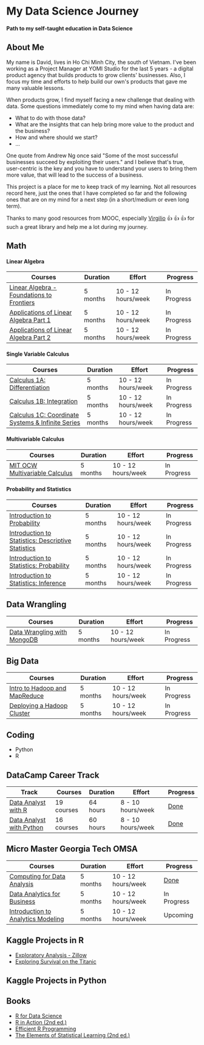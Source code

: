 # My Data Science Journey
#### Path to my self-taught education in Data Science

## About Me
My name is David, lives in Ho Chi Minh City, the south of Vietnam. I've been working as a Project Manager at YOMI Studio for the last 5 years - a digital product agency that builds products to grow clients' businesses. Also, I focus my time and efforts to help build our own's products that gave me many valuable lessons.


When products grow, I find myself facing a new challenge that dealing with data. Some questions immediately come to my mind when having data are:
* What to do with those data? 
* What are the insights that can help bring more value to the product and the business?
* How and where should we start?
* ...

One quote from Andrew Ng once said "Some of the most successful businesses succeed by exploiting their users." and I believe that's true, user-centric is the key and you have to understand your users to bring them more value, that will lead to the success of a business.


This project is a place for me to keep track of my learning. Not all resources record here, just the ones that I have completed so far and the following ones that are on my mind for a next step (in a short/medium or even long term).


Thanks to many good resources from MOOC, especially [Virgilio](https://github.com/virgili0/Virgilio#what-is-virgilio) :thumbsup: :thumbsup: :thumbsup: for such a great library and help me a lot during my journey.


## Math 
#### Linear Algebra 
Courses | Duration | Effort | Progress
------- | -------- | -------| -------- 
[Linear Algebra - Foundations to Frontiers](https://www.edx.org/course/linear-algebra-foundations-frontiers-utaustinx-ut-5-04x#!) | 5 months | 10 - 12 hours/week | In Progress
[Applications of Linear Algebra Part 1](https://www.edx.org/course/applications-of-linear-algebra-part-1) | 5 months | 10 - 12 hours/week | In Progress
[Applications of Linear Algebra Part 2](https://www.edx.org/course/applications-of-linear-algebra-part-2) | 5 months | 10 - 12 hours/week | In Progress


#### Single Variable Calculus
Courses | Duration | Effort | Progress
------- | -------- | -------| -------- 
[Calculus 1A: Differentiation](https://www.edx.org/course/calculus-1a-differentiation) | 5 months | 10 - 12 hours/week | In Progress
[Calculus 1B: Integration](https://www.edx.org/course/calculus-1b-integration) | 5 months | 10 - 12 hours/week | In Progress
[Calculus 1C: Coordinate Systems & Infinite Series](https://www.edx.org/course/calculus-1c-coordinate-systems-infinite-series) | 5 months | 10 - 12 hours/week | In Progress


#### Multivariable Calculus 
Courses | Duration | Effort | Progress
------- | -------- | -------| -------- 
[MIT OCW Multivariable Calculus](https://ocw.mit.edu/courses/mathematics/18-02sc-multivariable-calculus-fall-2010/index.htm) | 5 months | 10 - 12 hours/week | In Progress


#### Probability and Statistics
Courses | Duration | Effort | Progress
------- | -------- | -------| -------- 
[Introduction to Probability](https://www.edx.org/course/introduction-probability-science-mitx-6-041x-1#.U3yb762SzIo) | 5 months | 10 - 12 hours/week | In Progress
[Introduction to Statistics: Descriptive Statistics](https://www.edx.org/course/introduction-to-statistics-descriptive-statistic-2) | 5 months | 10 - 12 hours/week | In Progress
[Introduction to Statistics: Probability](https://www.edx.org/course/introduction-to-statistics-probability-2) | 5 months | 10 - 12 hours/week | In Progress
[Introduction to Statistics: Inference](https://www.edx.org/course/introduction-to-statistics-inference-5) | 5 months | 10 - 12 hours/week | In Progress


## Data Wrangling 
Courses | Duration | Effort | Progress
------- | -------- | -------| -------- 
[Data Wrangling with MongoDB](https://www.udacity.com/course/data-wrangling-with-mongodb--ud032) | 5 months | 10 - 12 hours/week | In Progress


## Big Data
Courses | Duration | Effort | Progress
------- | -------- | -------| -------- 
[Intro to Hadoop and MapReduce](https://www.udacity.com/course/intro-to-hadoop-and-mapreduce--ud617) | 5 months | 10 - 12 hours/week | In Progress
[Deploying a Hadoop Cluster](https://www.udacity.com/course/deploying-a-hadoop-cluster--ud1000) | 5 months | 10 - 12 hours/week | In Progress


## Coding
* Python
* R


## DataCamp Career Track
Track   | Courses | Duration | Effort | Progress
------- | ------- | -------- | ------ | --------
[Data Analyst with R](https://learn.datacamp.com/career-tracks/data-analyst-with-r?version=2) | 19 courses | 64 hours | 8 - 10 hours/week | [Done](https://www.datacamp.com/statement-of-accomplishment/track/7415fa11ff52e29e732bae34c4bb2cf9e5f722a8)
[Data Analyst with Python](https://learn.datacamp.com/career-tracks/data-analyst-with-python) | 16 courses | 60 hours | 8 - 10 hours/week | [Done](https://www.datacamp.com/statement-of-accomplishment/track/0669ef2ccd7fb3ed2076355b97b0c0af35271c07)


## Micro Master Georgia Tech OMSA
Courses | Duration | Effort | Progress
------- | -------- | ------ | --------
[Computing for Data Analysis](https://courses.edx.org/courses/course-v1:GTx+CSE6040x+1T2019/course/) | 5 months | 10 - 12 hours/week | [Done](https://courses.edx.org/certificates/c246dfc3f8ce4a0eb721023cdf34a0e6)
[Data Analytics for Business](https://courses.edx.org/courses/course-v1:GTx+MGT6203x+1T2020/course/) | 5 months | 10 - 12 hours/week | In Progress
[Introduction to Analytics Modeling]() | 5 months | 10 - 12 hours/week | Upcoming


## Kaggle Projects in R
* [Exploratory Analysis - Zillow](https://www.kaggle.com/philippsp/exploratory-analysis-zillow)
* [Exploring Survival on the Titanic](https://www.kaggle.com/mrisdal/exploring-survival-on-the-titanic)


## Kaggle Projects in Python



## Books 
* [R for Data Science](https://www.oreilly.com/library/view/r-for-data/9781491910382/)
* [R in Action (2nd ed.)](https://www.manning.com/books/r-in-action-second-edition)
* [Efficient R Programming](https://csgillespie.github.io/efficientR/)
* [The Elements of Statistical Learning (2nd ed.)](https://www.amazon.com/Elements-Statistical-Learning-Prediction-Statistics/dp/0387848576/)

